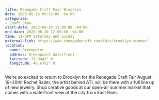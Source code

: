```yaml
---
title: Renegade Craft Fair Brooklyn
date: 2023-06-16 09:13:00 -04:00
categories:
- Craft Show
start-date: 2023-08-19 11:00:00 -04:00
end-date: 2023-08-20 17:00:00 -04:00
time: 11-5PM Saturday and Sunday
external-link: https://www.renegadecraft.com/fair/brooklyn-summer/
location:
  name: Greenpoint
  address: Greenpoint Waterfront
  latitude: 73.9442° W
  longitude: 40.6782° N
---
```


We're so excited to return to Brooklyn for the Renegade Craft Fair August 19+20th! Rachel Rader, the artist behind ATI, will be there with a full line up of new jewelry. Shop creative goods at our open-air summer market that comes with a waterfront view of the city from East River. 